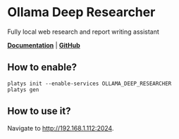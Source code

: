 # Ollama Deep Researcher

Fully local web research and report writing assistant 

**[Documentation](https://github.com/langchain-ai/ollama-deep-researcher)** | **[GitHub](https://github.com/langchain-ai/ollama-deep-researcher)**

## How to enable?

```
platys init --enable-services OLLAMA_DEEP_RESEARCHER
platys gen
```

## How to use it?

Navigate to <http://192.168.1.112:2024>.

